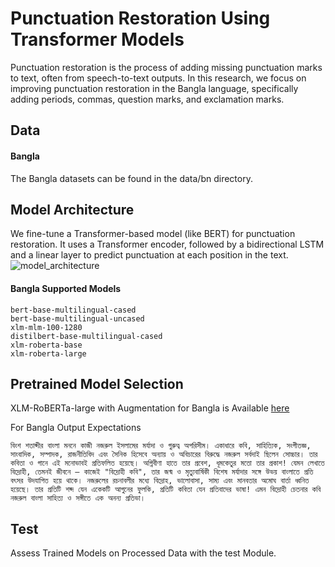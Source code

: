 # Punctuation Restoration Using Transformer Models

Punctuation restoration is the process of adding missing punctuation marks to text, often from speech-to-text outputs. In this research, we focus on improving punctuation restoration in the Bangla language, specifically adding periods, commas, question marks, and exclamation marks.

## Data

#### Bangla
The Bangla datasets can be found in the data/bn directory.

## Model Architecture
We fine-tune a Transformer-based model (like BERT) for punctuation restoration. It uses a Transformer encoder, followed by a bidirectional LSTM and a linear layer to predict punctuation at each position in the text.
![model_architecture](https://github.com/user-attachments/assets/1e9f9f65-94b6-49a8-8578-1d4b501a736d)

#### Bangla Supported Models
```
bert-base-multilingual-cased
bert-base-multilingual-uncased
xlm-mlm-100-1280
distilbert-base-multilingual-cased
xlm-roberta-base
xlm-roberta-large
```

## Pretrained Model Selection
XLM-RoBERTa-large with Augmentation for Bangla is Available [here](https://drive.google.com/file/d/1X2udyT1XYrmCNvWtFpT_6jrWsQejGCBW/view?usp=sharing)

For Bangla Output Expectations
```text
বিংশ শতাব্দীর বাংলা মননে কাজী নজরুল ইসলামের মর্যাদা ও গুরুত্ব অপরিসীম। একাধারে কবি, সাহিত্যিক, সংগীতজ্ঞ, সাংবাদিক, সম্পাদক, রাজনীতিবিদ এবং সৈনিক হিসেবে অন্যায় ও অবিচারের বিরুদ্ধে নজরুল সর্বদাই ছিলেন সোচ্চার। তার কবিতা ও গানে এই মনোভাবই প্রতিফলিত হয়েছে। অগ্নিবীণা হাতে তার প্রবেশ, ধূমকেতুর মতো তার প্রকাশ! যেমন লেখাতে বিদ্রোহী, তেমনই জীবনে – কাজেই "বিদ্রোহী কবি", তার জন্ম ও মৃত্যুবার্ষিকী বিশেষ মর্যাদার সঙ্গে উভয় বাংলাতে প্রতি বৎসর উদযাপিত হয়ে থাকে। নজরুলের রচনাবলীর মধ্যে বিদ্রোহ, ভালোবাসা, সাম্য এবং মানবতার অমোঘ বার্তা ধ্বনিত হয়েছে। তার প্রতিটি শব্দ যেন একেকটি আগুনের ফুলকি, প্রতিটি কবিতা যেন প্রতিবাদের ভাষা! এমন বিদ্রোহী চেতনার কবি নজরুল বাংলা সাহিত্য ও সঙ্গীতে এক অনন্য প্রতিভা।
```

## Test
Assess Trained Models on Processed Data with the test Module.

